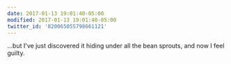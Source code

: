 ```yaml
---
date: 2017-01-13 19:01:40-05:00
modified: 2017-01-13 19:01:40-05:00
twitter_id: '820065055798661121'
---
```


  ...but I've just discovered it hiding under all the bean sprouts, and now I feel guilty.
